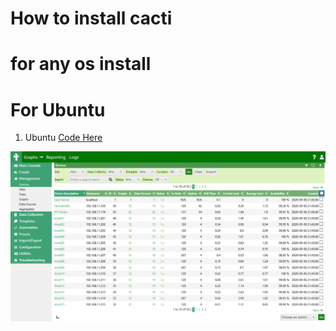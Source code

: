 # How to install cacti 

# for any os install

# For Ubuntu

1. Ubuntu
[Code Here ](https://github.com/tontheonelove/tradingview_script_best/blob/main/1.Machine%20Learning:%20Lorentzian%20Classification)

<img src= cacti_promo_main.png />


